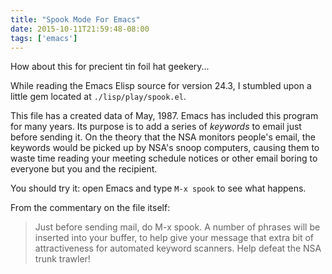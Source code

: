 ```yaml
---
title: "Spook Mode For Emacs"
date: 2015-10-11T21:59:48-08:00
tags: ['emacs']
---
```


How about this for precient tin foil hat geekery...

While reading the Emacs Elisp source for version 24.3, I stumbled upon a little
gem located at `./lisp/play/spook.el`.

This file has a created data of May, 1987. Emacs has included this program for
many years. Its purpose is to add a series of *keywords* to email just before
sending it. On the theory that the NSA monitors people's email, the keywords
would be picked up by NSA's snoop computers, causing them to waste time reading
your meeting schedule notices or other email boring to everyone but you and the
recipient.

You should try it: open Emacs and type `M-x spook` to see what happens.

From the commentary on the file itself:

> Just before sending mail, do M-x spook.
> A number of phrases will be inserted into your buffer, to help
> give your message that extra bit of attractiveness for automated
> keyword scanners.  Help defeat the NSA trunk trawler!
